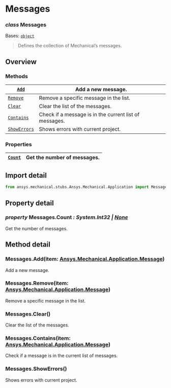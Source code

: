 <a id="messages"></a>

# Messages

<a id="Messages"></a>

### *class* Messages

Bases: [`object`](https://docs.python.org/3/library/functions.html#object)

> Defines the collection of Mechanical’s messages.

> <!-- !! processed by numpydoc !! -->

<a id="overview"></a>

## Overview

### Methods

| [`Add`](#Messages.Add)               | Add a new message.                                     |
|--------------------------------------|--------------------------------------------------------|
| [`Remove`](#Messages.Remove)         | Remove a specific message in the list.                 |
| [`Clear`](#Messages.Clear)           | Clear the list of the messages.                        |
| [`Contains`](#Messages.Contains)     | Check if a message is in the current list of messages. |
| [`ShowErrors`](#Messages.ShowErrors) | Shows errors with current project.                     |

### Properties

| [`Count`](#Messages.Count)   | Get the number of messages.   |
|------------------------------|-------------------------------|

<a id="import-detail"></a>

## Import detail

```python
from ansys.mechanical.stubs.Ansys.Mechanical.Application import Messages
```

<a id="property-detail"></a>

## Property detail

<a id="Messages.Count"></a>

### *property* Messages.Count *: System.Int32 | [None](https://docs.python.org/3/library/constants.html#None)*

Get the number of messages.

<!-- !! processed by numpydoc !! -->

<a id="method-detail"></a>

## Method detail

<a id="Messages.Add"></a>

### Messages.Add(item: [Ansys.Mechanical.Application.Message](Message.md#Message))

Add a new message.

<!-- !! processed by numpydoc !! -->

<a id="Messages.Remove"></a>

### Messages.Remove(item: [Ansys.Mechanical.Application.Message](Message.md#Message))

Remove a specific message in the list.

<!-- !! processed by numpydoc !! -->

<a id="Messages.Clear"></a>

### Messages.Clear()

Clear the list of the messages.

<!-- !! processed by numpydoc !! -->

<a id="Messages.Contains"></a>

### Messages.Contains(item: [Ansys.Mechanical.Application.Message](Message.md#Message))

Check if a message is in the current list of messages.

<!-- !! processed by numpydoc !! -->

<a id="Messages.ShowErrors"></a>

### Messages.ShowErrors()

Shows errors with current project.

<!-- !! processed by numpydoc !! -->
